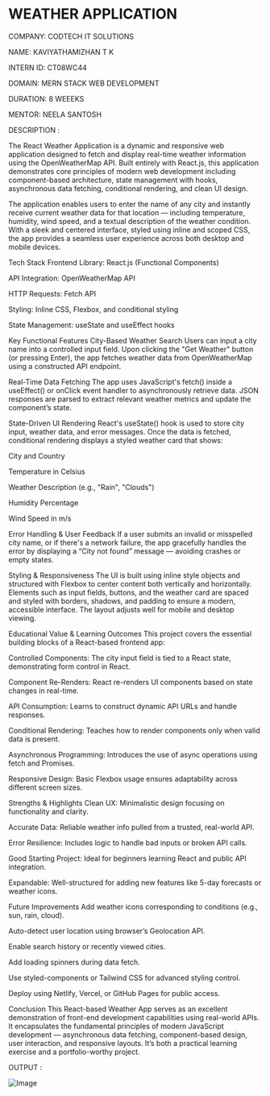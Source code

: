 # WEATHER APPLICATION

COMPANY: CODTECH IT SOLUTIONS

NAME: KAVIYATHAMIZHAN T K

INTERN ID: CT08WC44

DOMAIN: MERN STACK WEB DEVELOPMENT

DURATION: 8 WEEEKS

MENTOR: NEELA SANTOSH

DESCRIPTION : 

The React Weather Application is a dynamic and responsive web application designed to fetch and display real-time weather information using the OpenWeatherMap API. Built entirely with React.js, this application demonstrates core principles of modern web development including component-based architecture, state management with hooks, asynchronous data fetching, conditional rendering, and clean UI design.

The application enables users to enter the name of any city and instantly receive current weather data for that location — including temperature, humidity, wind speed, and a textual description of the weather condition. With a sleek and centered interface, styled using inline and scoped CSS, the app provides a seamless user experience across both desktop and mobile devices.

Tech Stack
Frontend Library: React.js (Functional Components)

API Integration: OpenWeatherMap API

HTTP Requests: Fetch API

Styling: Inline CSS, Flexbox, and conditional styling

State Management: useState and useEffect hooks

Key Functional Features
City-Based Weather Search
Users can input a city name into a controlled input field. Upon clicking the "Get Weather" button (or pressing Enter), the app fetches weather data from OpenWeatherMap using a constructed API endpoint.

Real-Time Data Fetching
The app uses JavaScript's fetch() inside a useEffect() or onClick event handler to asynchronously retrieve data. JSON responses are parsed to extract relevant weather metrics and update the component’s state.

State-Driven UI Rendering
React's useState() hook is used to store city input, weather data, and error messages. Once the data is fetched, conditional rendering displays a styled weather card that shows:

City and Country

Temperature in Celsius

Weather Description (e.g., "Rain", "Clouds")

Humidity Percentage

Wind Speed in m/s

Error Handling & User Feedback
If a user submits an invalid or misspelled city name, or if there's a network failure, the app gracefully handles the error by displaying a “City not found” message — avoiding crashes or empty states.

Styling & Responsiveness
The UI is built using inline style objects and structured with Flexbox to center content both vertically and horizontally. Elements such as input fields, buttons, and the weather card are spaced and styled with borders, shadows, and padding to ensure a modern, accessible interface. The layout adjusts well for mobile and desktop viewing.

Educational Value & Learning Outcomes
This project covers the essential building blocks of a React-based frontend app:

Controlled Components: The city input field is tied to a React state, demonstrating form control in React.

Component Re-Renders: React re-renders UI components based on state changes in real-time.

API Consumption: Learns to construct dynamic API URLs and handle responses.

Conditional Rendering: Teaches how to render components only when valid data is present.

Asynchronous Programming: Introduces the use of async operations using fetch and Promises.

Responsive Design: Basic Flexbox usage ensures adaptability across different screen sizes.

Strengths & Highlights
Clean UX: Minimalistic design focusing on functionality and clarity.

Accurate Data: Reliable weather info pulled from a trusted, real-world API.

Error Resilience: Includes logic to handle bad inputs or broken API calls.

Good Starting Project: Ideal for beginners learning React and public API integration.

Expandable: Well-structured for adding new features like 5-day forecasts or weather icons.

Future Improvements
Add weather icons corresponding to conditions (e.g., sun, rain, cloud).

Auto-detect user location using browser’s Geolocation API.

Enable search history or recently viewed cities.

Add loading spinners during data fetch.

Use styled-components or Tailwind CSS for advanced styling control.

Deploy using Netlify, Vercel, or GitHub Pages for public access.

Conclusion
This React-based Weather App serves as an excellent demonstration of front-end development capabilities using real-world APIs. It encapsulates the fundamental principles of modern JavaScript development — asynchronous data fetching, component-based design, user interaction, and responsive layouts. It’s both a practical learning exercise and a portfolio-worthy project.

OUTPUT :

![Image](https://github.com/user-attachments/assets/9da3e58e-12b4-49e0-8334-10595e3c8bc8)
